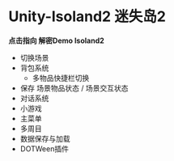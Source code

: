 # Unity-Isoland2 迷失岛2
**点击指向 解密Demo Isoland2**

- 切换场景
- 背包系统
  - 多物品快捷栏切换
- 保存 场景物品状态 / 场景交互状态
- 对话系统
- 小游戏
- 主菜单
- 多周目
- 数据保存与加载
- DOTWeen插件
